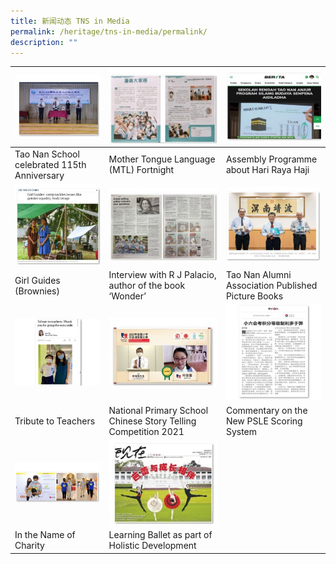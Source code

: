 ```yaml
---
title: 新闻动态 TNS in Media
permalink: /heritage/tns-in-media/permalink/
description: ""
---
```



| ![](/images/Heritage/TNS%20in%20Media/icon_tao-nan-school-115th-anniversary.jpg)| ![](/images/Heritage/TNS%20in%20Media/icon_mother-tongue-language-mtl-fortnight.jpg)| ![](/images/Heritage/TNS%20in%20Media/icon_assembly-programme-about-hari-raya-haji.jpg)|
| -------- | -------- | -------- |
|Tao Nan School celebrated 115th Anniversary | Mother Tongue Language (MTL) Fortnight | Assembly Programme about Hari Raya Haji |
| ![](/images/Heritage/TNS%20in%20Media/icon_girl-guides-brownies.jpg)    | ![](/images/Heritage/TNS%20in%20Media/icon_interview-with-r-j-palacio-author-of-the-book-wonder.jpg)     | ![](/images/Heritage/TNS%20in%20Media/icon_tao-nan-alumni-association-published-picture-books.jpg)     |
| Girl Guides (Brownies) | Interview with R J Palacio, author of the book ‘Wonder’ | Tao Nan Alumni Association Published Picture Books |
| ![](/images/Heritage/TNS%20in%20Media/icon_tribute-to-teachers.jpg) | ![](/images/Heritage/TNS%20in%20Media/icon_national-primary-school-chinese-story-telling-competition-2021_1.jpg) | ![](/images/Heritage/TNS%20in%20Media/icon_commentary-on-the-new-psle-scoring-system.jpg) |
| Tribute to Teachers | National Primary School Chinese Story Telling Competition 2021 | Commentary on the New PSLE Scoring System |
| ![](/images/Heritage/TNS%20in%20Media/icon_in-the-name-of-charity.jpg) | ![](/images/Heritage/TNS%20in%20Media/icon_learning-ballet-as-part-of-holistic-development.jpg) |   |
| In the Name of Charity | Learning Ballet as part of Holistic Development |  |

